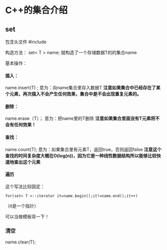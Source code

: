 # C++的集合介绍

## set

包含头文件 #include<set>

构造方法：
 set< T > name;
 就构造了一个存储数据T的的集合name

基本操作：

#### 插入：

name.insert(T) ;
 意为：向name集合里存入数据T
 **注意如果集合中已经存在了某个元素，再次插入不会产生任何效果，集合中是不会出现重复元素的。**

#### 删除：

name.erase（T）；
 意为：把name里的T删除
 **注意如果集合里面没有T元素将不会有任何效果！**

#### 查找：

name.count(T);
 意为：如果集合里有元素T，返回true，否则返回false
 **注意这个查找的时间复杂度大概在O(log(n))，因为它是一种线性数据结构所以能够比较快速地查出这个元素**

#### 遍历

这个写法比较固定：

```delphi
for(set< T >::iterator it=name.begin();it!=name.end();it++)
```

（it是一个指针）

可以当做模板背一下！

### 清空

name.clear(T);